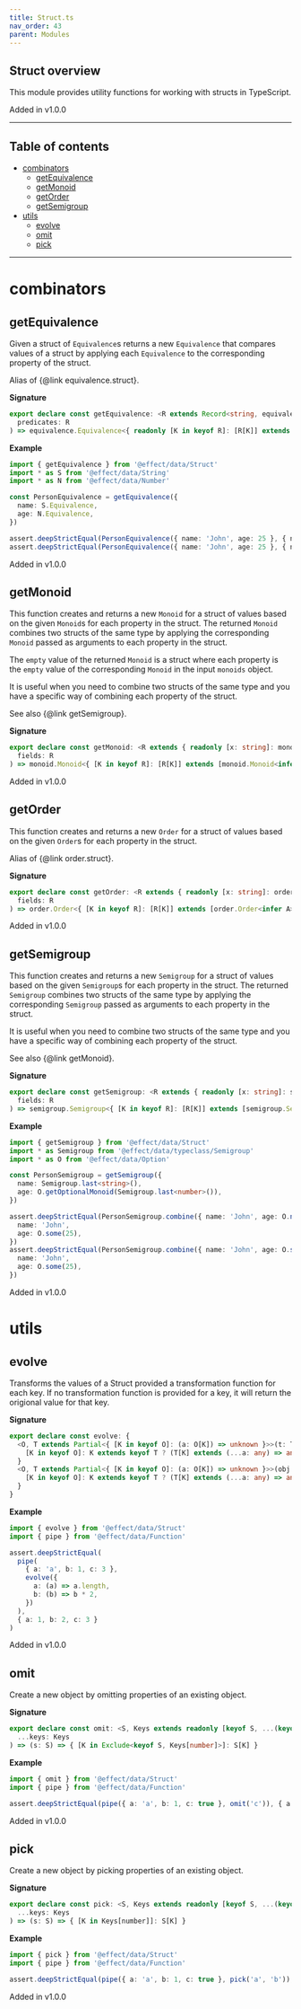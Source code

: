 ```yaml
---
title: Struct.ts
nav_order: 43
parent: Modules
---
```


## Struct overview

This module provides utility functions for working with structs in TypeScript.

Added in v1.0.0

---

<h2 class="text-delta">Table of contents</h2>

- [combinators](#combinators)
  - [getEquivalence](#getequivalence)
  - [getMonoid](#getmonoid)
  - [getOrder](#getorder)
  - [getSemigroup](#getsemigroup)
- [utils](#utils)
  - [evolve](#evolve)
  - [omit](#omit)
  - [pick](#pick)

---

# combinators

## getEquivalence

Given a struct of `Equivalence`s returns a new `Equivalence` that compares values of a struct
by applying each `Equivalence` to the corresponding property of the struct.

Alias of {@link equivalence.struct}.

**Signature**

```ts
export declare const getEquivalence: <R extends Record<string, equivalence.Equivalence<any>>>(
  predicates: R
) => equivalence.Equivalence<{ readonly [K in keyof R]: [R[K]] extends [equivalence.Equivalence<infer A>] ? A : never }>
```

**Example**

```ts
import { getEquivalence } from '@effect/data/Struct'
import * as S from '@effect/data/String'
import * as N from '@effect/data/Number'

const PersonEquivalence = getEquivalence({
  name: S.Equivalence,
  age: N.Equivalence,
})

assert.deepStrictEqual(PersonEquivalence({ name: 'John', age: 25 }, { name: 'John', age: 25 }), true)
assert.deepStrictEqual(PersonEquivalence({ name: 'John', age: 25 }, { name: 'John', age: 40 }), false)
```

Added in v1.0.0

## getMonoid

This function creates and returns a new `Monoid` for a struct of values based on the given `Monoid`s for each property in the struct.
The returned `Monoid` combines two structs of the same type by applying the corresponding `Monoid` passed as arguments to each property in the struct.

The `empty` value of the returned `Monoid` is a struct where each property is the `empty` value of the corresponding `Monoid` in the input `monoids` object.

It is useful when you need to combine two structs of the same type and you have a specific way of combining each property of the struct.

See also {@link getSemigroup}.

**Signature**

```ts
export declare const getMonoid: <R extends { readonly [x: string]: monoid.Monoid<any> }>(
  fields: R
) => monoid.Monoid<{ [K in keyof R]: [R[K]] extends [monoid.Monoid<infer A>] ? A : never }>
```

Added in v1.0.0

## getOrder

This function creates and returns a new `Order` for a struct of values based on the given `Order`s
for each property in the struct.

Alias of {@link order.struct}.

**Signature**

```ts
export declare const getOrder: <R extends { readonly [x: string]: order.Order<any> }>(
  fields: R
) => order.Order<{ [K in keyof R]: [R[K]] extends [order.Order<infer A>] ? A : never }>
```

Added in v1.0.0

## getSemigroup

This function creates and returns a new `Semigroup` for a struct of values based on the given `Semigroup`s for each property in the struct.
The returned `Semigroup` combines two structs of the same type by applying the corresponding `Semigroup` passed as arguments to each property in the struct.

It is useful when you need to combine two structs of the same type and you have a specific way of combining each property of the struct.

See also {@link getMonoid}.

**Signature**

```ts
export declare const getSemigroup: <R extends { readonly [x: string]: semigroup.Semigroup<any> }>(
  fields: R
) => semigroup.Semigroup<{ [K in keyof R]: [R[K]] extends [semigroup.Semigroup<infer A>] ? A : never }>
```

**Example**

```ts
import { getSemigroup } from '@effect/data/Struct'
import * as Semigroup from '@effect/data/typeclass/Semigroup'
import * as O from '@effect/data/Option'

const PersonSemigroup = getSemigroup({
  name: Semigroup.last<string>(),
  age: O.getOptionalMonoid(Semigroup.last<number>()),
})

assert.deepStrictEqual(PersonSemigroup.combine({ name: 'John', age: O.none() }, { name: 'John', age: O.some(25) }), {
  name: 'John',
  age: O.some(25),
})
assert.deepStrictEqual(PersonSemigroup.combine({ name: 'John', age: O.some(25) }, { name: 'John', age: O.none() }), {
  name: 'John',
  age: O.some(25),
})
```

Added in v1.0.0

# utils

## evolve

Transforms the values of a Struct provided a transformation function for each key.
If no transformation function is provided for a key, it will return the origional value for that key.

**Signature**

```ts
export declare const evolve: {
  <O, T extends Partial<{ [K in keyof O]: (a: O[K]) => unknown }>>(t: T): (obj: O) => {
    [K in keyof O]: K extends keyof T ? (T[K] extends (...a: any) => any ? ReturnType<T[K]> : O[K]) : O[K]
  }
  <O, T extends Partial<{ [K in keyof O]: (a: O[K]) => unknown }>>(obj: O, t: T): {
    [K in keyof O]: K extends keyof T ? (T[K] extends (...a: any) => any ? ReturnType<T[K]> : O[K]) : O[K]
  }
}
```

**Example**

```ts
import { evolve } from '@effect/data/Struct'
import { pipe } from '@effect/data/Function'

assert.deepStrictEqual(
  pipe(
    { a: 'a', b: 1, c: 3 },
    evolve({
      a: (a) => a.length,
      b: (b) => b * 2,
    })
  ),
  { a: 1, b: 2, c: 3 }
)
```

Added in v1.0.0

## omit

Create a new object by omitting properties of an existing object.

**Signature**

```ts
export declare const omit: <S, Keys extends readonly [keyof S, ...(keyof S)[]]>(
  ...keys: Keys
) => (s: S) => { [K in Exclude<keyof S, Keys[number]>]: S[K] }
```

**Example**

```ts
import { omit } from '@effect/data/Struct'
import { pipe } from '@effect/data/Function'

assert.deepStrictEqual(pipe({ a: 'a', b: 1, c: true }, omit('c')), { a: 'a', b: 1 })
```

Added in v1.0.0

## pick

Create a new object by picking properties of an existing object.

**Signature**

```ts
export declare const pick: <S, Keys extends readonly [keyof S, ...(keyof S)[]]>(
  ...keys: Keys
) => (s: S) => { [K in Keys[number]]: S[K] }
```

**Example**

```ts
import { pick } from '@effect/data/Struct'
import { pipe } from '@effect/data/Function'

assert.deepStrictEqual(pipe({ a: 'a', b: 1, c: true }, pick('a', 'b')), { a: 'a', b: 1 })
```

Added in v1.0.0
